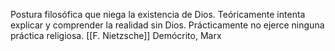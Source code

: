 Postura filosófica que niega la existencia de Dios. Teóricamente intenta explicar y comprender la realidad sin Dios.
Prácticamente no ejerce ninguna práctica religiosa. 
[[F. Nietzsche]] Demócrito, Marx